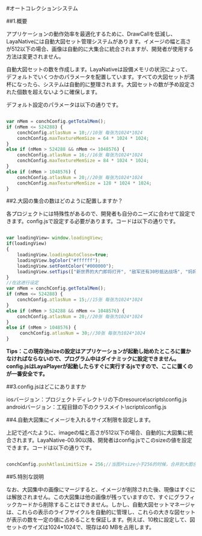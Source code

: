 #オートコレクションシステム

##1.概要

アプリケーションの動作効率を最適化するために、DrawCallを低減し、LayaNativeには自動大図セット管理システムがあります。イメージの幅と高さが512以下の場合、画像は自動的に大集合に統合されますが、開発者が使用する方法は変更されません。

自動大図セットの数を作成します。LayaNativeは設備メモリの状況によって、デフォルトでいくつかのパラメータを配置しています。すべての大図セットが満杯になったら、システムは自動的に整理されます。大図セットの数が予め設定された個数を超えないように確保します。

デフォルト設定のパラメータは以下の通りです。


```javascript

var nMem = conchConfig.getTotalMem();
if (nMem <= 524288) {
    conchConfig.atlasNum = 10;//10张 每张为1024*1024
    conchConfig.maxTextureMemSize = 64 * 1024 * 1024;
}
else if (nMem > 524288 && nMem <= 1048576) {
    conchConfig.atlasNum = 16;//16张 每张为1024*1024
    conchConfig.maxTextureMemSize = 84 * 1024 * 1024;
}
else if (nMem > 1048576) {
    conchConfig.atlasNum = 20;//20张 每张为1024*1024
    conchConfig.maxTextureMemSize = 128 * 1024 * 1024;
}
```



##2.大図の集合の数はどのように配置しますか？

各プロジェクトには特殊性があるので、開発者も自分のニーズに合わせて設定できます。config.jsで設定する必要があります。コードは以下の通りです。


```javascript

var loadingView= window.loadingView;
if(loadingView)
{
    loadingView.loadingAutoClose=true;
    loadingView.bgColor("#ffffff");
    loadingView.setFontColor("#000000");
    loadingView.setTips(["新世界的大门即将打开", "敌军还有30秒抵达战场", "妈妈说，心急吃不了热豆腐"]);
}
//在这进行设定
var nMem = conchConfig.getTotalMem();
if (nMem <= 524288) {
    conchConfig.atlasNum = 15;//15张 每张为1024*1024
}
else if (nMem > 524288 && nMem <= 1048576) {
    conchConfig.atlasNum = 20;//20张 每张为1024*1024
}
else if (nMem > 1048576) {
     conchConfig.atlasNum = 30;//30张 每张为1024*1024
}
```


**Tips：この現存池sizeの設定はアプリケーションが起動し始めたところに置かなければならないので、プログラム中はダイナミックに設定できません。config.jsはLayaPlayerが起動したらすぐに実行するjsですので、ここに置くのが一番安全です。**  


##3.config.jsはどこにありますか

iosバージョン：プロジェクトディレクトリの下のresource\scripts\config.js
androidバージョン：工程目録の下のクラスメイト\scripts\config.js


##4.自動大図集にイメージを入れるサイズ制限を設定します。

上記で述べたように、imageの幅と高さが512以下の場合、自動的に大図集に統合されます。LayaNative-00.90以降、開発者はconfig.jsでこのsizeの値を設定できます。コードは以下の通りです。

```javascript

conchConfig.pushAtlasLimitSize = 256;//当图片size小于256的时候，合并到大图合集中
```



##5.特別な説明

なお、大図集中の画像にマージすると、イメージが削除された後、現像はすぐには解放されません。この大図集は他の画像が残っていますので、すぐにグラフィックカードから削除することはできません。しかし、自動大図セットマネージャは、これらの表示のライフサイクルを自動的に管理し、これらの大きな図セットが表示の数を一定の値に占めることを保証します。例えば、10枚に設定して、図セットのサイズは1024*1024で、現存は40 MBを占用します。
